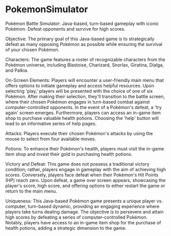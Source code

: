 # PokemonSimulator
Pokémon Battle Simulator: Java-based, turn-based gameplay with iconic Pokémon. Defeat opponents and survive for high scores. 

Objective: The primary goal of this Java-based game is to strategically defeat as many opposing Pokémon as possible while ensuring the survival of your chosen Pokémon.

Characters: The game features a roster of recognizable characters from the Pokémon universe, including Blastoise, Charizard, Snorlax, Giratina, Dialga, and Palkia.

On-Screen Elements: Players will encounter a user-friendly main menu that offers options to initiate gameplay and access helpful resources. Upon selecting 'play,' players will be presented with the choice of one of six Pokémon. After making their selection, they'll transition to the battle screen, where their chosen Pokémon engages in turn-based combat against computer-controlled opponents. In the event of a Pokémon's defeat, a 'try again' screen emerges. Furthermore, players can access an in-game item shop to purchase valuable health potions. Choosing the 'help' button will lead to an informative series of help pages.

Attacks: Players execute their chosen Pokémon's attacks by using the mouse to select from four available moves.

Potions: To enhance their Pokémon's health, players must visit the in-game item shop and invest their gold in purchasing health potions.

Victory and Defeat: This game does not possess a traditional victory condition; rather, players engage in gameplay with the aim of achieving high scores. Conversely, players face defeat when their Pokémon's Hit Points (HP) reach zero. Upon defeat, a game over screen appears, showcasing the player's score, high score, and offering options to either restart the game or return to the main menu.

Uniqueness: This Java-based Pokémon game presents a unique player vs. computer, turn-based dynamic, providing an engaging experience where players take turns dealing damage. The objective is to persevere and attain high scores by defeating a series of computer-controlled Pokémon. Notably, players have access to an in-game item shop for the purchase of health potions, adding a strategic dimension to the game.
